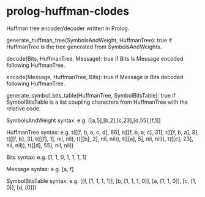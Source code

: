 prolog-huffman-clodes
=====================

Huffman tree encoder/decoder written in Prolog.

generate_huffman_tree(SymbolsAndWeight, HuffmanTree): true if HuffmanTree is the tree generated from SymbolsAndWeights.

decode(Bits, HuffmanTree, Message): true if Bits is Message encoded following HuffmanTree.

encode(Message, HuffmanTree, Bits): true if Message is Bits decoded following HuffmanTree.

generate_symbol_bits_table(HuffmanTree, SymbolBitsTable): true if SymbolBitsTable is a list coupling characters from 
HuffmanTree with the relative code.

SymbolsAndWeight syntax:
e.g.
[[a,5],[b,2],[c,23],[d,55],[f,1]]

HuffmanTree syntax:
e.g.
t([[f, b, a, c, d], 86], t([[f, b, a, c], 31], t([[f, b, a], 8], t([[f, b], 3], t([[f], 1], nil, nil), t([[b], 2], nil, nil)), 
t([[a], 5], nil, nil)), t([[c], 23], nil, nil)), t([[d], 55], nil, nil))

Bits syntax:
e.g.
[1, 1, 0, 1, 1, 1, 1]

Message syntax:
e.g.
[a, f]

SymbolBitsTable syntax:
e.g.
[[f, [1, 1, 1, 1]], [b, [1, 1, 1, 0]], [a, [1, 1, 0]], [c, [1, 0]], [d, [0]]]
